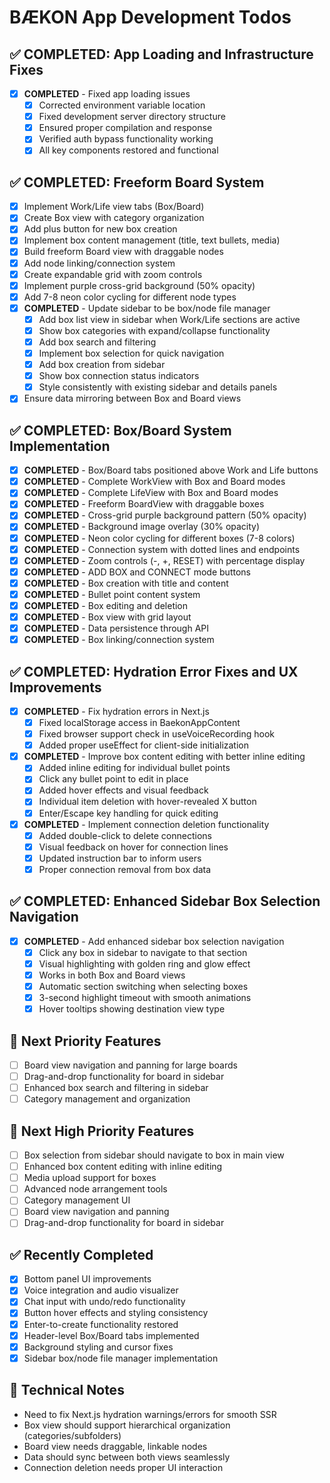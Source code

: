 # BÆKON App Development Todos

## ✅ COMPLETED: App Loading and Infrastructure Fixes
- [x] **COMPLETED** - Fixed app loading issues
  - [x] Corrected environment variable location
  - [x] Fixed development server directory structure
  - [x] Ensured proper compilation and response
  - [x] Verified auth bypass functionality working
  - [x] All key components restored and functional

## ✅ COMPLETED: Freeform Board System
- [x] Implement Work/Life view tabs (Box/Board)
- [x] Create Box view with category organization
- [x] Add plus button for new box creation
- [x] Implement box content management (title, text bullets, media)
- [x] Build freeform Board view with draggable nodes
- [x] Add node linking/connection system
- [x] Create expandable grid with zoom controls
- [x] Implement purple cross-grid background (50% opacity)
- [x] Add 7-8 neon color cycling for different node types
- [x] **COMPLETED** - Update sidebar to be box/node file manager
  - [x] Add box list view in sidebar when Work/Life sections are active
  - [x] Show box categories with expand/collapse functionality
  - [x] Add box search and filtering
  - [x] Implement box selection for quick navigation
  - [x] Add box creation from sidebar
  - [x] Show box connection status indicators
  - [x] Style consistently with existing sidebar and details panels
- [x] Ensure data mirroring between Box and Board views

## ✅ COMPLETED: Box/Board System Implementation
- [x] **COMPLETED** - Box/Board tabs positioned above Work and Life buttons
- [x] **COMPLETED** - Complete WorkView with Box and Board modes
- [x] **COMPLETED** - Complete LifeView with Box and Board modes
- [x] **COMPLETED** - Freeform BoardView with draggable boxes
- [x] **COMPLETED** - Cross-grid purple background pattern (50% opacity)
- [x] **COMPLETED** - Background image overlay (30% opacity)
- [x] **COMPLETED** - Neon color cycling for different boxes (7-8 colors)
- [x] **COMPLETED** - Connection system with dotted lines and endpoints
- [x] **COMPLETED** - Zoom controls (-, +, RESET) with percentage display
- [x] **COMPLETED** - ADD BOX and CONNECT mode buttons
- [x] **COMPLETED** - Box creation with title and content
- [x] **COMPLETED** - Bullet point content system
- [x] **COMPLETED** - Box editing and deletion
- [x] **COMPLETED** - Box view with grid layout
- [x] **COMPLETED** - Data persistence through API
- [x] **COMPLETED** - Box linking/connection system

## ✅ COMPLETED: Hydration Error Fixes and UX Improvements
- [x] **COMPLETED** - Fix hydration errors in Next.js
  - [x] Fixed localStorage access in BaekonAppContent
  - [x] Fixed browser support check in useVoiceRecording hook
  - [x] Added proper useEffect for client-side initialization
- [x] **COMPLETED** - Improve box content editing with better inline editing
  - [x] Added inline editing for individual bullet points
  - [x] Click any bullet point to edit in place
  - [x] Added hover effects and visual feedback
  - [x] Individual item deletion with hover-revealed X button
  - [x] Enter/Escape key handling for quick editing
- [x] **COMPLETED** - Implement connection deletion functionality
  - [x] Added double-click to delete connections
  - [x] Visual feedback on hover for connection lines
  - [x] Updated instruction bar to inform users
  - [x] Proper connection removal from box data

## ✅ COMPLETED: Enhanced Sidebar Box Selection Navigation
- [x] **COMPLETED** - Add enhanced sidebar box selection navigation
  - [x] Click any box in sidebar to navigate to that section
  - [x] Visual highlighting with golden ring and glow effect
  - [x] Works in both Box and Board views
  - [x] Automatic section switching when selecting boxes
  - [x] 3-second highlight timeout with smooth animations
  - [x] Hover tooltips showing destination view type

## 🎯 Next Priority Features
- [ ] Board view navigation and panning for large boards
- [ ] Drag-and-drop functionality for board in sidebar
- [ ] Enhanced box search and filtering in sidebar
- [ ] Category management and organization

## 🎯 Next High Priority Features
- [ ] Box selection from sidebar should navigate to box in main view
- [ ] Enhanced box content editing with inline editing
- [ ] Media upload support for boxes
- [ ] Advanced node arrangement tools
- [ ] Category management UI
- [ ] Board view navigation and panning
- [ ] Drag-and-drop functionality for board in sidebar

## ✅ Recently Completed
- [x] Bottom panel UI improvements
- [x] Voice integration and audio visualizer
- [x] Chat input with undo/redo functionality
- [x] Button hover effects and styling consistency
- [x] Enter-to-create functionality restored
- [x] Header-level Box/Board tabs implemented
- [x] Background styling and cursor fixes
- [x] Sidebar box/node file manager implementation

## 📝 Technical Notes
- Need to fix Next.js hydration warnings/errors for smooth SSR
- Box view should support hierarchical organization (categories/subfolders)
- Board view needs draggable, linkable nodes
- Data should sync between both views seamlessly
- Connection deletion needs proper UI interaction
